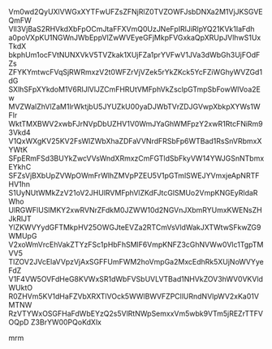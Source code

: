 Vm0wd2QyUXlVWGxXYTFwUFZsZFNjRlZ0TVZOWFJsbDNXa2M1VjJKSGVEQmFW
Vll3VjBaS2RHVkdXbFpOCmJtaFFXVmQ0UzJNeFpIRlJiRlpYQ21KVk1IaFdh
a0poVXpKU1NGWnJWbEppVlZwWVEyeGFjMkpFVGxkaQpXRUpJVlhwS1UxTkdX
bkphUm1ocFVtNUNXVkV5TVZkak1XUjFZa1prYVFwV1JVa3dWbGh3UjFOdFZs
ZFYKYmtwcFVqSjRWRmxzV2t0WFZrVjVZek5rYkZKck5YcFZiWGhyWVZGd1dG
SXlhSFpXYkdoM1V6RlJlVlJZCmFHRUtVMFphVkZsclpGTmpSbFowWlVoa2Ew
MVZWalZhVlZaM1lrWktjbU5JYUZkU00yaDJWbTVrZDJGVwpXbkpXYWs1WFlr
WktTMXBWV2xwbFJrNVpDbUZHV1V0WmJYaGhWMFpzY2xwR1RtcFNiRm93Vkd4
V1QxWXgKV25KV2FsWlZWbXhaZDFaVVNrdFRSbFp6WTBad1RsSnVRbmxXYWtK
SFpERmFSd3BUYkZwcVVsWndXRmxzCmFGTldSbFkyVW14YWJGSnNTbmxEYkhC
SFZsVjBXbUpZVWpOWmFrWlhZMVpPZEU5V1pGTmlSWEJYVmxjeApNRTFHV1hn
S1UyNUtWMkZzV21oV2JHUlRVMFphVlZKdFJtcGlSMUo2VmpKNGEyRldaRWho
UlRGWFlUSlMKY2xwRVNrZFdkM0JZWW10d2NGVnJXbmRYUmxKWENsZHJkRlJT
YlZKWVYydGFTMkpHV25OWGJteEVZa2RTCmVsVldWakJXTWtwSFkwZG9WMUpG
V2xoWmVrcEhVakZTYzFSc1pHbFhSMlF6VmpKNFZ3cGhNVWw0Vlc1TgpTMVV5
TlZOV2JVcElaVVpzVjAxSGFFUmFWM2hoVmpGa2MxcEdhRk5XUjNoWVYyeFdZ
V1F4VW5OVFdHeG8KVWxSR1dWbFVSbUVLVTBad1NHVkZOV3hWV0VKVldWUktO
R0ZHVm5KV1dHaFZVbXRXTlVOck5WWlBWVFZPCllURndNVlpWV2xKa01VMTNW
RzVTYWxOSGFHaFdWbEYzQ2s5VlRtNWpSemxxVm5wbk9VTm5jREZrTTFVOQpD
Z3BrYW00PQoKdXlx

mrm